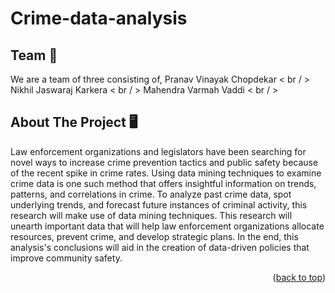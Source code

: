 # Crime-data-analysis

## Team 💼

We are a team of three consisting of,
Pranav Vinayak Chopdekar < br / > 
Nikhil Jaswaraj Karkera < br / > 
Mahendra Varmah Vaddi < br / > 

## About The Project 🖥️

Law enforcement organizations and legislators have been searching for novel ways to increase crime prevention tactics and public safety because of the recent spike in crime rates. Using data mining techniques to examine crime data is one such method that offers insightful information on trends, patterns, and correlations in crime. 
To analyze past crime data, spot underlying trends, and forecast future instances of criminal activity, this research will make use of data mining techniques. This research will unearth important data that will help law enforcement organizations allocate resources, prevent crime, and develop strategic plans. In the end, this analysis's conclusions will aid in the creation of data-driven policies that improve community safety.


<p align="right">(<a href="#readme-top">back to top</a>)</p>
